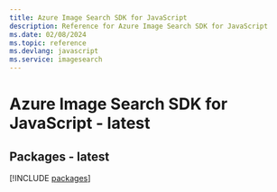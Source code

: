 ```yaml
---
title: Azure Image Search SDK for JavaScript
description: Reference for Azure Image Search SDK for JavaScript
ms.date: 02/08/2024
ms.topic: reference
ms.devlang: javascript
ms.service: imagesearch
---
```

# Azure Image Search SDK for JavaScript - latest
## Packages - latest
[!INCLUDE [packages](image-search-index.md)]